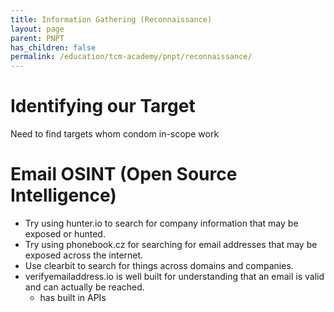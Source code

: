 ```yaml
---
title: Information Gathering (Reconnaissance)
layout: page
parent: PNPT
has_children: false
permalink: /education/tcm-academy/pnpt/reconnaissance/
---
```


# Identifying our Target

Need to find targets whom condom in-scope work

# Email OSINT (Open Source Intelligence)

- Try using hunter.io to search for company information that may be exposed or hunted.
- Try using phonebook.cz for searching for email addresses that may be exposed across the internet.
- Use clearbit to search for things across domains and companies.
- verifyemailaddress.io is well built for understanding that an email is valid and can actually be reached.
  - has built in APIs
